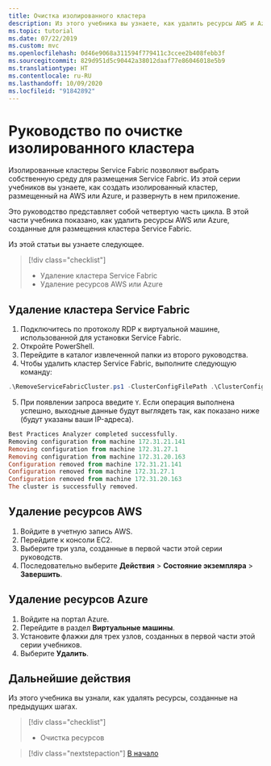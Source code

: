 ```yaml
---
title: Очистка изолированного кластера
description: Из этого учебника вы узнаете, как удалить ресурсы AWS и Azure в изолированном кластере Service Fabric.
ms.topic: tutorial
ms.date: 07/22/2019
ms.custom: mvc
ms.openlocfilehash: 0d46e9068a311594f779411c3ccee2b408febb3f
ms.sourcegitcommit: 829d951d5c90442a38012daaf77e86046018e5b9
ms.translationtype: HT
ms.contentlocale: ru-RU
ms.lasthandoff: 10/09/2020
ms.locfileid: "91842892"
---
```

# <a name="tutorial-clean-up-your-standalone-cluster"></a>Руководство по очистке изолированного кластера

Изолированные кластеры Service Fabric позволяют выбрать собственную среду для размещения Service Fabric. Из этой серии учебников вы узнаете, как создать изолированный кластер, размещенный на AWS или Azure, и развернуть в нем приложение.

Это руководство представляет собой четвертую часть цикла. В этой части учебника показано, как удалить ресурсы AWS или Azure, созданные для размещения кластера Service Fabric.

Из этой статьи вы узнаете следующее.

> [!div class="checklist"]
> * Удаление кластера Service Fabric
> * Удаление ресурсов AWS или Azure

## <a name="remove-a-service-fabric-cluster"></a>Удаление кластера Service Fabric

1. Подключитесь по протоколу RDP к виртуальной машине, использованной для установки Service Fabric.
2. Откройте PowerShell.
3. Перейдите в каталог извлеченной папки из второго руководства.
4. Чтобы удалить кластер Service Fabric, выполните следующую команду:

  ```powershell
  .\RemoveServiceFabricCluster.ps1 -ClusterConfigFilePath .\ClusterConfig.Unsecure.MultiMachine.json
  ```

5. При появлении запроса введите `Y`. Если операция выполнена успешно, выходные данные будут выглядеть так, как показано ниже (будут указаны ваши IP-адреса).

  ```powershell
  Best Practices Analyzer completed successfully.
  Removing configuration from machine 172.31.21.141
  Removing configuration from machine 172.31.27.1
  Removing configuration from machine 172.31.20.163
  Configuration removed from machine 172.31.21.141
  Configuration removed from machine 172.31.27.1
  Configuration removed from machine 172.31.20.163
  The cluster is successfully removed.
  ```

## <a name="delete-aws-resources"></a>Удаление ресурсов AWS

1. Войдите в учетную запись AWS.
2. Перейдите к консоли EC2.
3. Выберите три узла, созданные в первой части этой серии руководств.
4. Последовательно выберите **Действия** > **Состояние экземпляра** > **Завершить**.

## <a name="delete-azure-resources"></a>Удаление ресурсов Azure

1. Войдите на портал Azure.
2. Перейдите в раздел **Виртуальные машины**.
3. Установите флажки для трех узлов, созданных в первой части этой серии учебников.
4. Выберите **Удалить**.

## <a name="next-steps"></a>Дальнейшие действия

Из этого учебника вы узнали, как удалять ресурсы, созданные на предыдущих шагах.

> [!div class="checklist"]
> * Очистка ресурсов

> [!div class="nextstepaction"]
> [В начало](service-fabric-tutorial-standalone-create-infrastructure.md)

